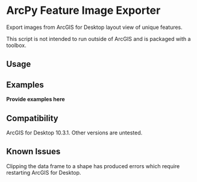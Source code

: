 # ArcPy Feature Image Exporter

Export images from ArcGIS for Desktop layout view of unique
features.

This script is not intended to run outside of ArcGIS and is packaged with a toolbox.

## Usage

## Examples
__Provide examples here__

## Compatibility
ArcGIS for Desktop 10.3.1. Other versions are untested.

## Known Issues
Clipping the data frame to a shape has produced errors which require restarting ArcGIS for Desktop.

